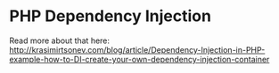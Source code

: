PHP Dependency Injection
========================
Read more about that here:
http://krasimirtsonev.com/blog/article/Dependency-Injection-in-PHP-example-how-to-DI-create-your-own-dependency-injection-container
